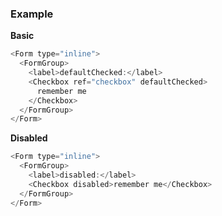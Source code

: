 ### Example

**Basic**

```js
<Form type="inline">
  <FormGroup>
    <label>defaultChecked:</label>
    <Checkbox ref="checkbox" defaultChecked>
      remember me
    </Checkbox>
  </FormGroup>
</Form>
```

**Disabled**

```js
<Form type="inline">
  <FormGroup>
    <label>disabled:</label>
    <Checkbox disabled>remember me</Checkbox>
  </FormGroup>
</Form>
```
